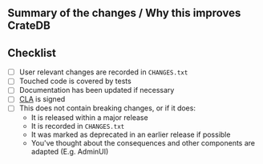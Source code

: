 ## Summary of the changes / Why this improves CrateDB


## Checklist

 - [ ] User relevant changes are recorded in ``CHANGES.txt``
 - [ ] Touched code is covered by tests
 - [ ] Documentation has been updated if necessary
 - [ ] [CLA](https://crate.io/community/contribute/cla/) is signed
 - [ ] This does not contain breaking changes, or if it does:
    - It is released within a major release
    - It is recorded in ``CHANGES.txt``
    - It was marked as deprecated in an earlier release if possible
    - You've thought about the consequences and other components are adapted
      (E.g. AdminUI)
